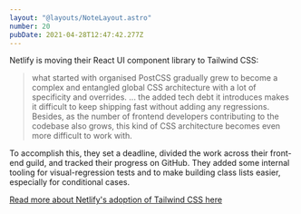 ```yaml
---
layout: "@layouts/NoteLayout.astro"
number: 20
pubDate: 2021-04-28T12:47:42.277Z
---
```


Netlify is moving their React UI component library to Tailwind CSS:

> what started with organised PostCSS gradually grew to become a complex and entangled global CSS architecture with a lot of specificity and overrides. ... the added tech debt it introduces makes it difficult to keep shipping fast without adding any regressions. Besides, as the number of frontend developers contributing to the codebase also grows, this kind of CSS architecture becomes even more difficult to work with.

To accomplish this, they set a deadline, divided the work across their front-end guild, and tracked their progress on GitHub. They added some internal tooling for visual-regression tests and to make building class lists easier, especially for conditional cases.

[Read more about Netlify's adoption of Tailwind CSS here](https://www.netlify.com/blog/2021/03/23/from-semantic-css-to-tailwind-refactoring-the-netlify-ui-codebase/)
